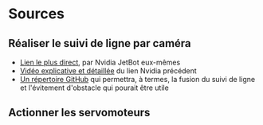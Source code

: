 # Sources

## Réaliser le suivi de ligne par caméra
- [Lien le plus direct](https://jetbot.org/master/examples/road_following.html), par Nvidia JetBot eux-mêmes
- [Vidéo explicative et détaillée](https://www.youtube.com/watch?v=VY7m4lPIOj0&ab_channel=NVIDIADeveloper) du lien Nvidia précédent
- [Un répertoire GitHub](https://github.com/abuelgasimsaadeldin/Jetbot-Road-Following-and-Collision-Avoidance) qui permettra, à termes, la fusion du suivi de ligne et l'évitement d'obstacle qui pourait être utile


## Actionner les servomoteurs


